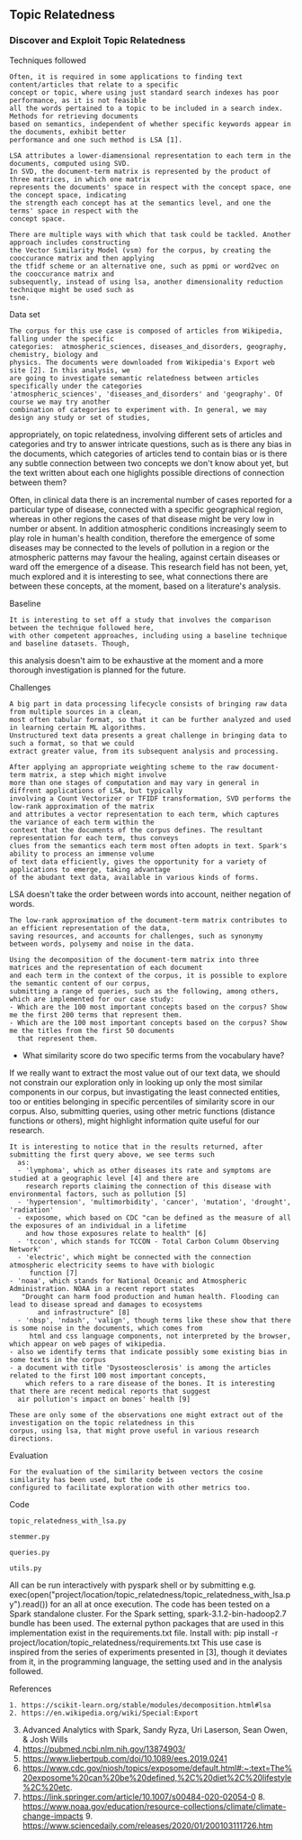 ## Topic Relatedness

### Discover and Exploit Topic Relatedness

    
 
Techniques followed
 
	Often, it is required in some applications to finding text content/articles that relate to a specific
	concept or topic, where using just standard search indexes has poor performance, as it is not feasible 
	all the words pertained to a topic to be included in a search index. Methods for retrieving documents 
	based on semantics, independent of whether specific keywords appear in the documents, exhibit better
	performance and one such method is LSA [1].
	
	LSA attributes a lower-diamensional representation to each term in the documents, computed using SVD.
	In SVD, the document-term matrix is represented by the product of three matrices, in which one matrix 
	represents the documents' space in respect with the concept space, one the concept space, indicating 
	the strength each concept has at the semantics level, and one the terms' space in respect with the
	concept space.
	
	There are multiple ways with which that task could be tackled. Another approach includes constructing
	the Vector Similarity Model (vsm) for the corpus, by creating the cooccurance matrix and then applying
	the tfidf scheme or an alternative one, such as ppmi or word2vec on the cooccurance matrix and 
	subsequently, instead of using lsa, another dimensionality reduction technique might be used such as 
	tsne.
	
	
  
Data set

	The corpus for this use case is composed of articles from Wikipedia, falling under the specific 
	categories:  atmospheric_sciences, diseases_and_disorders, geography, chemistry, biology and 
	physics. The documents were downloaded from Wikipedia's Export web site [2]. In this analysis, we
	are going to investigate semantic relatedness between articles specifically under the categories
    'atmospheric_sciences', 'diseases_and_disorders' and 'geography'. Of course we may try another 
	combination of categories to experiment with. In general, we may design any study or set of studies, 
  appropriately, on topic relatedness, involving different sets of articles and categories and try to
	answer intricate questions, such as is there any bias in the documents, which categories of articles
	tend to contain bias or is there any subtle connection between two concepts we don't know about yet,
	but the text written about each one higlights possible directions of connection between them? 

  Often, in clinical data there is an incremental number of cases reported for a particular type of 
	disease, connected with a specific geographical region, whereas in other regions the cases of that
	disease might be very low in number or absent. In addition atmospheric conditions increasingly seem
	to play role in human's health condition, therefore the emergence of some diseases may be connected 
	to the levels of pollution in a region or the atmospheric patterns may favour the healing, against 
	certain diseases or ward off the emergence of a disease. This research field has not been, yet, much
	explored and it is interesting to see, what connections there are between these concepts, at the moment,
	based on a literature's analysis.
	


Baseline
	
	It is interesting to set off a study that involves the comparison between the technique followed here,
	with other competent approaches, including using a baseline technique and baseline datasets. Though,
  this analysis doesn't aim to be exhaustive at the moment and a more thorough investigation is planned
  for the future.

	

Challenges

	A big part in data processing lifecycle consists of bringing raw data from multiple sources in a clean,
	most often tabular format, so that it can be further analyzed and used in learning certain ML algorithms.
	Unstructured text data presents a great challenge in bringing data to such a format, so that we could 
	extract greater value, from its subsequent analysis and processing.
	
	After applying an appropriate weighting scheme to the raw document-term matrix, a step which might involve 
	more than one stages of computation and may vary in general in diffrent applications of LSA, but typically 
	involving a Count Vectorizer or TFIDF transformation, SVD performs the low-rank approximation of the matrix
	and attributes a vector representation to each term, which captures the variance of each term within the
	context that the documents of the corpus defines. The resultant representation for each term, thus conveys 
	clues from the semantics each term most often adopts in text. Spark's ability to process an immense volume
	of text data efficiently, gives the opportunity for a variety of applications to emerge, taking advantage
	of the abudant text data, available in various kinds of forms.

  LSA doesn't take the order between words into account, neither negation of words.	
	
	The low-rank approximation of the document-term matrix contributes to an efficient representation of the data,
	saving resources, and accounts for challenges, such as synonymy between words, polysemy and noise in the data. 
    	
	Using the decomposition of the document-term matrix into three matrices and the representation of each document
	and each term in the context of the corpus, it is possible to explore the semantic content of our corpus,
	submitting a range of queries, such as the following, among others, which are implemented for our case study:
	- Which are the 100 most important concepts based on the corpus? Show me the first 200 terms that represent them.
	- Which are the 100 most important concepts based on the corpus? Show me the titles from the first 50 documents 
	  that represent them.
  - What similarity score do two specific terms from the vocabulary have?
    
  If we really want to extract the most value out of our text data, we should not constrain our exploration only in 
	looking up only the most similar components in our corpus, but invastigating the least connected entities, too or 
	entities belonging in specific percentiles of similarity score in our corpus. Also, submitting queries, using other
	metric functions (distance functions or others), might highlight information quite useful for our research.

    It is interesting to notice that in the results returned, after submitting the first query above, we see terms such
	  as: 
	  - 'lymphoma', which as other diseases its rate and symptoms are studied at a geographic level [4] and there are 
	    research reports claiming the connection of this disease with environmental factors, such as pollution [5]
      - 'hypertension', 'multimorbidity', 'cancer', 'mutation', 'drought', 'radiation' 	   
	  - exposome, which based on CDC "can be defined as the measure of all the exposures of an individual in a lifetime
    	and how those exposures relate to health" [6]
      - 'tccon', which stands for TCCON - Total Carbon Column Observing Network' 
	  - 'electric', which might be connected with the connection atmospheric electricity seems to have with biologic 
	     function [7]
    - 'noaa', which stands for National Oceanic and Atmospheric Administration. NOAA in a recent report states
   	   "Drought can harm food production and human health. Flooding can lead to disease spread and damages to ecosystems 
		   and infrastructure" [8]
	  - 'nbsp', 'ndash', 'valign', though terms like these show that there is some noise in the documents, which comes from
	     html and css language components, not interpreted by the browser, which appear on web pages of wikipedia.
    - also we identify terms that indicate possibly some existing bias in some texts in the corpus
    - a document with title 'Dysosteosclerosis' is among the articles related to the first 100 most important concepts, 
	    which refers to a rare disease of the bones. It is interesting that there are recent medical reports that suggest 
      air pollution's impact on bones' health [9] 
		
	These are only some of the observations one might extract out of the investigation on the topic relatedness in this 
	corpus, using lsa, that might prove useful in various research directions.
	
		

Evaluation

	For the evaluation of the similarity between vectors the cosine similarity has been used, but the code is
	configured to facilitate exploration with other metrics too.
	

 
Code

    topic_relatedness_with_lsa.py
   
    stemmer.py
       
	queries.py   
	
	utils.py
	   
   All can be run interactively with pyspark shell or by submitting e.g. exec(open("project/location/topic_relatedness/topic_relatedness_with_lsa.py").read()) 
   for an all at once execution. The code has been tested on a Spark standalone cluster. For the Spark setting,
   spark-3.1.2-bin-hadoop2.7 bundle has been used.
   The external python packages that are used in this implementation exist in the requirements.txt file. Install with: 
	   pip install -r project/location/topic_relatedness/requirements.txt
   This use case is inspired from the series of experiments presented in [3], though it deviates from it, in the
   programming language, the setting used and in the analysis followed.

   

References

	1. https://scikit-learn.org/stable/modules/decomposition.html#lsa
	2. https://en.wikipedia.org/wiki/Special:Export
  3. Advanced Analytics with Spark, Sandy Ryza, Uri Laserson, Sean Owen, & Josh Wills
  4. https://pubmed.ncbi.nlm.nih.gov/13874903/
  5. https://www.liebertpub.com/doi/10.1089/ees.2019.0241
  6. https://www.cdc.gov/niosh/topics/exposome/default.html#:~:text=The%20exposome%20can%20be%20defined,%2C%20diet%2C%20lifestyle%2C%20etc.
  7. https://link.springer.com/article/10.1007/s00484-020-02054-0
	8. https://www.noaa.gov/education/resource-collections/climate/climate-change-impacts
	9. https://www.sciencedaily.com/releases/2020/01/200103111726.htm
